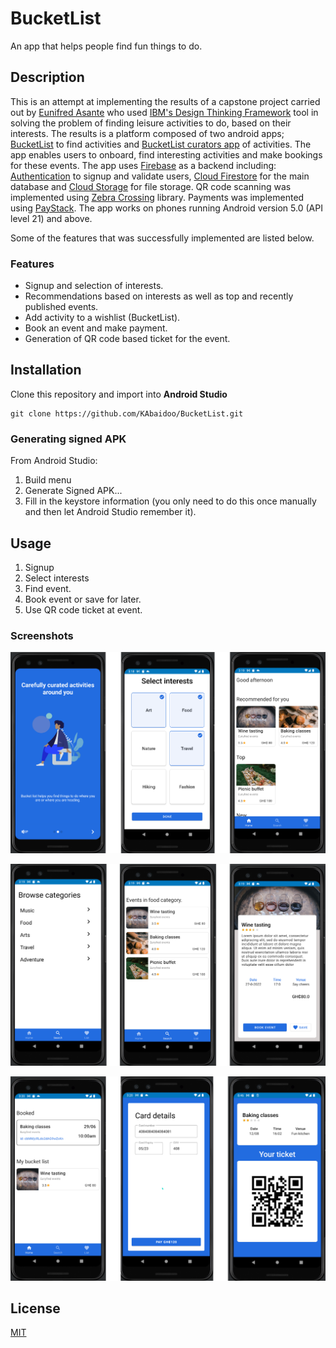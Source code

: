 # BucketList
An app that helps people find fun things to do.

## Description
This is an attempt at implementing the results of a capstone project carried out by 
[Eunifred Asante](https://www.linkedin.com/in/eunifred-asante-bediako-a90627189/)
who used [IBM's Design Thinking Framework](https://www.ibm.com/design/thinking/page/framework) 
tool in solving the problem of finding leisure activities to do, based on their interests. 
The results is a platform composed of two android apps; [BucketList](https://github.com/KAbaidoo/BucketList)
to find activities and [BucketList curators app](https://github.com/KAbaidoo/bucketList-curator) of activities.
The app enables users to onboard, find interesting activities and make bookings for these events. 
The app uses [Firebase](https://firebase.google.com/docs) as a backend including:
[Authentication](https://firebase.google.com/docs/auth) to signup and validate users, 
[Cloud Firestore](https://firebase.google.com/docs/firestore) for the main database 
and [Cloud Storage](https://firebase.google.com/docs/storage) for file storage. 
QR code scanning was implemented using [Zebra Crossing](https://github.com/zxing/zxing) library.
Payments was implemented using [PayStack](https://paystack.com/gh/). The app works on phones 
running Android version 5.0 (API level 21) and above. 

Some of the features that was successfully implemented are listed below.

### Features
- Signup and selection of interests.
- Recommendations based on interests as well as top and recently published events.
- Add activity to a wishlist (BucketList).
- Book an event and make payment.
- Generation of QR code based ticket for the event.

## Installation
Clone this repository and import into **Android Studio**
```
git clone https://github.com/KAbaidoo/BucketList.git

```
### Generating signed APK
From Android Studio:
1. Build menu
2. Generate Signed APK...
3. Fill in the keystore information (you only need to do this once manually and then let Android Studio remember it).

## Usage
1. Signup
2. Select interests
3. Find event.
4. Book event or save for later.
5. Use QR code ticket at event.

### Screenshots

![Intro screens](screenshots/intro_screens.png)


![Home and categories screens](screenshots/home_screens.png)


![Details and payments screens](screenshots/booking_screens.png)

## License
[MIT](https://choosealicense.com/licenses/mit/)




